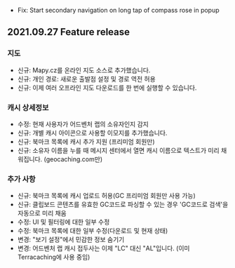 - Fix: Start secondary navigation on long tap of compass rose in popup

## 2021.09.27 Feature release

### 지도
- 신규: Mapy.cz를 온라인 지도 소스로 추가했습니다.
- 신규: 개인 경로: 새로운 출발점 설정 및 경로 역전 허용
- 신규: 이제 여러 오프라인 지도 다운로드를 한 번에 실행할 수 있습니다.

### 캐시 상세정보
- 수정: 현재 사용자가 어드벤처 랩의 소유자인지 감지
- 신규: 개별 캐시 아이콘으로 사용할 이모지를 추가했습니다.
- 신규: 북마크 목록에 캐시 추가 지원 (프리미엄 회원만)
- 신규: 소유자 이름을 누를 때 메시지 센터에서 열면 캐시 이름으로 텍스트가 미리 채워집니다. (geocaching.com만)

### 추가 사항
- 신규: 북마크 목록에 캐시 업로드 허용(GC 프리미엄 회원만 사용 가능)
- 신규: 클립보드 콘텐츠를 유효한 GC코드로 파싱할 수 있는 경우 'GC코드로 검색'을 자동으로 미리 채움
- 수정: UI 및 필터링에 대한 일부 수정
- 수정: 북마크 목록에 대한 일부 수정(다운로드 및 현재 상태)
- 변경: "보기 설정"에서 민감한 정보 숨기기
- 변경: 어드벤처 랩 캐시 접두사는 이제 "LC" 대신 "AL"입니다. (이미 Terracaching에 사용 중임)
